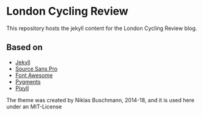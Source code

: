 # London Cycling Review

This repository hosts the jekyll content for the London Cycling Review blog.

## Based on

- [Jekyll](https://jekyllrb.com/)
- [Source Sans Pro](https://fonts.google.com/specimen/Source+Sans+Pro)
- [Font Awesome](http://fontawesome.io/)
- [Pygments](https://github.com/richleland/pygments-css)
- [Pixyll](https://github.com/johnotander/pixyll)

The theme was created by Niklas Buschmann, 2014-18, and it is used here under an MIT-License
